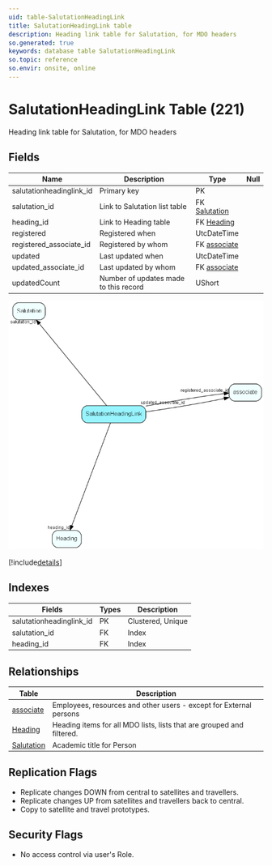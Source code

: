 ```yaml
---
uid: table-SalutationHeadingLink
title: SalutationHeadingLink table
description: Heading link table for Salutation, for MDO headers
so.generated: true
keywords: database table SalutationHeadingLink
so.topic: reference
so.envir: onsite, online
---
```


# SalutationHeadingLink Table (221)

Heading link table for Salutation, for MDO headers

## Fields

| Name | Description | Type | Null |
|------|-------------|------|:----:|
|salutationheadinglink\_id|Primary key|PK| |
|salutation\_id|Link to Salutation list table|FK [Salutation](salutation.md)| |
|heading\_id|Link to Heading table|FK [Heading](heading.md)| |
|registered|Registered when|UtcDateTime| |
|registered\_associate\_id|Registered by whom|FK [associate](associate.md)| |
|updated|Last updated when|UtcDateTime| |
|updated\_associate\_id|Last updated by whom|FK [associate](associate.md)| |
|updatedCount|Number of updates made to this record|UShort| |


![SalutationHeadingLink table relationship diagram](./media/SalutationHeadingLink.png)

[!include[details](./includes/salutationheadinglink.md)]

## Indexes

| Fields | Types | Description |
|--------|-------|-------------|
|salutationheadinglink\_id |PK |Clustered, Unique |
|salutation\_id |FK |Index |
|heading\_id |FK |Index |

## Relationships

| Table|  Description |
|------|-------------|
|[associate](associate.md)  |Employees, resources and other users - except for External persons |
|[Heading](heading.md)  |Heading items for all MDO lists, lists that are grouped and filtered. |
|[Salutation](salutation.md)  |Academic title for Person |


## Replication Flags

* Replicate changes DOWN from central to satellites and travellers.
* Replicate changes UP from satellites and travellers back to central.
* Copy to satellite and travel prototypes.

## Security Flags

* No access control via user's Role.

